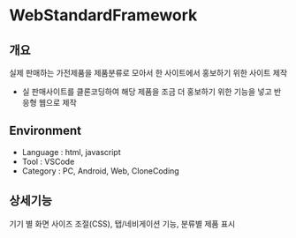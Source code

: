 # WebStandardFramework

## 개요
실제 판매하는 가전제품을 제품분류로 모아서 한 사이트에서 홍보하기 위한 사이트 제작
- 실 판매사이트를 클론코딩하여 해당 제품을 조금 더 홍보하기 위한 기능을 넣고 반응형 웹으로 제작

## Environment
- Language : html, javascript
- Tool : VSCode
- Category : PC, Android, Web, CloneCoding

## 상세기능
기기 별 화면 사이즈 조절(CSS), 탭/네비게이션 기능, 분류별 제품 표시

